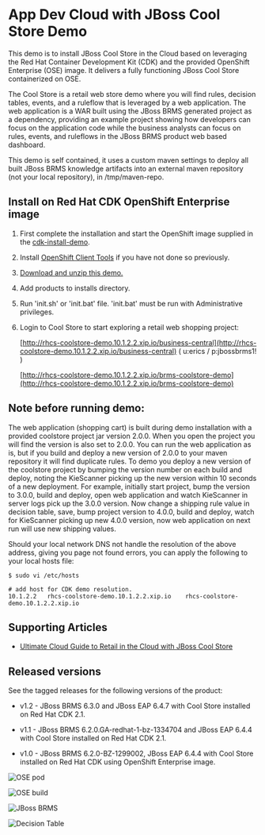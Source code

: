App Dev Cloud with JBoss Cool Store Demo 
==========================================
This demo is to install JBoss Cool Store in the Cloud based on leveraging the Red Hat Container Development Kit (CDK) and the
provided OpenShift Enterprise (OSE) image. It delivers a fully functioning JBoss Cool Store containerized on OSE.

The Cool Store is a retail web store demo where you will find rules, decision tables, events, and a ruleflow 
that is leveraged by a web application. The web application is a WAR built using the JBoss BRMS
generated project as a dependency, providing an example project showing how developers can focus on the 
application code while the business analysts can focus on rules, events, and ruleflows in the 
JBoss BRMS product web based dashboard.

This demo is self contained, it uses a custom maven settings to deploy all built JBoss BRMS knowledge artifacts
into an external maven repository (not your local repository), in /tmp/maven-repo.


Install on Red Hat CDK OpenShift Enterprise image
-------------------------------------------------
1. First complete the installation and start the OpenShift image supplied in the [cdk-install-demo](https://github.com/redhatdemocentral/cdk-install-demo).

2. Install [OpenShift Client Tools](https://developers.openshift.com/managing-your-applications/client-tools.html) if you have not done so previously.

3. [Download and unzip this demo.](https://github.com/redhatdemocentral/rhcs-coolstore-demo/archive/master.zip)

4. Add products to installs directory.

5. Run 'init.sh' or 'init.bat' file. 'init.bat' must be run with Administrative privileges.

6. Login to Cool Store to start exploring a retail web shopping project:

    [http://rhcs-coolstore-demo.10.1.2.2.xip.io/business-central](http://rhcs-coolstore-demo.10.1.2.2.xip.io/business-central)
    ( u:erics / p:jbossbrms1! )

    [http://rhcs-coolstore-demo.10.1.2.2.xip.io/brms-coolstore-demo](http://rhcs-coolstore-demo.10.1.2.2.xip.io/brms-coolstore-demo)


Note before running demo:
-------------------------
The web application (shopping cart) is built during demo installation with a provided coolstore project jar version 2.0.0. When you 
open the project you will find the version is also set to 2.0.0. You can run the web application as is, but if you build and deploy
a new version of 2.0.0 to your maven repository it will find duplicate rules. To demo you deploy a new version of the coolstore
project by bumping the version number on each build and deploy, noting the KieScanner picking up the new version within 10 seconds 
of a new deployment. For example, initially start project, bump the version to 3.0.0, build and deploy, open web application and
watch KieScanner in server logs pick up the 3.0.0 version. Now change a shipping rule value in decision table, save, bump project
version to 4.0.0, build and deploy, watch for KieScanner picking up new 4.0.0 version, now web application on next run will use new
shipping values.

Should your local network DNS not handle the resolution of the above address, giving you page not found errors, you can apply the
following to your local hosts file:

```
$ sudo vi /etc/hosts

# add host for CDK demo resolution.
10.1.2.2   rhcs-coolstore-demo.10.1.2.2.xip.io    rhcs-coolstore-demo.10.1.2.2.xip.io
```


Supporting Articles
-------------------
- [Ultimate Cloud Guide to Retail in the Cloud with JBoss Cool Store](http://www.schabell.org/2016/03/ultimate-cloud-guide-retail-cloud-jboss-coolstore.html)


Released versions
-----------------
See the tagged releases for the following versions of the product:

- v1.2 - JBoss BRMS 6.3.0 and JBoss EAP 6.4.7 with Cool Store installed on Red Hat CDK 2.1. 

- v1.1 - JBoss BRMS 6.2.0.GA-redhat-1-bz-1334704 and JBoss EAP 6.4.4 with Cool Store installed on Red Hat CDK 2.1. 

- v1.0 - JBoss BRMS 6.2.0-BZ-1299002, JBoss EAP 6.4.4 with Cool Store installed on Red Hat CDK using OpenShift Enterprise image. 

![OSE pod](https://github.com/redhatdemocentral/rhcs-coolstore-demo/blob/master/docs/demo-images/rhcs-coolstore-pod.png?raw=true)

![OSE build](https://github.com/redhatdemocentral/rhcs-coolstore-demo/blob/master/docs/demo-images/rhcs-coolstore-build.png?raw=true)

![JBoss BRMS](https://github.com/redhatdemocentral/rhcs-coolstore-demo/blob/master/docs/demo-images/jboss-brms.png?raw=true)

![Decision Table](https://github.com/redhatdemocentral/rhcs-coolstore-demo/blob/master/docs/demo-images/coolstore-decision-table.png?raw=true)

